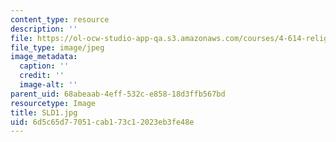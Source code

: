 ```yaml
---
content_type: resource
description: ''
file: https://ol-ocw-studio-app-qa.s3.amazonaws.com/courses/4-614-religious-architecture-and-islamic-cultures-fall-2002/6d5c65d77051cab173c12023eb3fe48e_SLD1.jpg
file_type: image/jpeg
image_metadata:
  caption: ''
  credit: ''
  image-alt: ''
parent_uid: 68abeaab-4eff-532c-e858-18d3ffb567bd
resourcetype: Image
title: SLD1.jpg
uid: 6d5c65d7-7051-cab1-73c1-2023eb3fe48e
---
```

